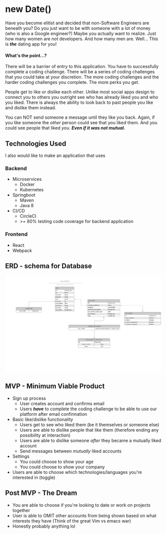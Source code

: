 # new Date()

Have you become elitist and decided that non-Software Engineers are beneath you?
Do you just want to be with someone with a lot of money (who is also a Google engineer?)
Maybe you actually want to realize. Just how many women are _not_ developers. And how many men are.
Well... This is **_the_** dating app for you!

#### What's the point...?
There will be a barrier of entry to this application.
You have to successfully complete a coding challenge.
There will be a series of coding challenges that you could take at your discretion.
The more coding challenges and the harder coding challenges you complete. The more perks you get.

People get to like or dislike each other.
Unlike most social apps design to connect you to others you outright see who has already liked you and who you liked.
There is always the ability to look back to past people you like and dislike them instead.

You can NOT send someone a message until they like you back.
Again, if you like someone the _other_ person could see that you liked them.
And you could see people that liked _you_.
**_Even if it was not mutual._**

## Technologies Used
I also would like to make an application that uses

### Backend
* Microservices
  * Docker
  * Kubernetes
* Springboot
  * Maven
  * Java 8
* CI/CD
  * CircleCI
  * \>= 80% testing code coverage for backend application
### Frontend
* React
* Webpack

## ERD - schema for Database
![image of ERD](./asset/newDateERD.png)

## MVP - Minimum Viable Product
* Sign up process
  * User creates account and confirms email
  * Users **_have_** to complete the coding challenge to be able to use our platform after email confirmation
* Basic like/dislike functionality
  * Users get to see who liked them (be it themselves or someone else)
  * Users are able to dislike people that like them (therefore ending any possibility at interaction)
  * Users are able to dislike someone _after_ they became a mutually liked account
  * Send messages between _mutually_ liked accounts
* Settings
  * You could choose to show your age
  * You could choose to show your company
* Users are able to choose which technologies/languages you're interested in (toggle)

## Post MVP - The Dream
* You are able to choose if you're looking to date or work on projects together
* User is able to OMIT other accounts from being shown based on what interests they have (Think of the great Vim vs emacs war)
* Honestly probably anything lol
